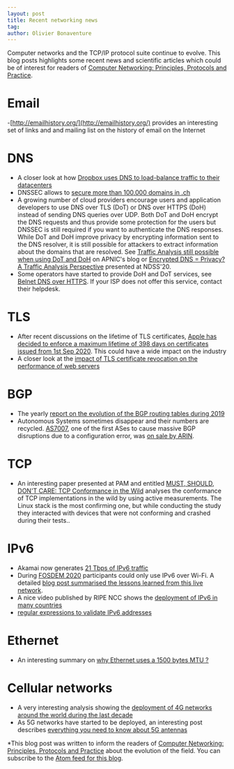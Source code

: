 ```yaml
---
layout: post
title: Recent networking news
tag:
author: Olivier Bonaventure
---
```


Computer networks and the TCP/IP protocol suite continue to evolve. This blog
posts highlights some recent news and scientific articles which could be
of interest for readers of [Computer Networking: Principles, Protocols and Practice](https://www.computer-networking.info).

# Email


  -[http://emailhistory.org/](http://emailhistory.org/) provides an interesting set of links and and mailing list on the history of email on the Internet

# DNS


 - A closer look at how [Dropbox uses DNS to load-balance traffic to their datacenters](https://blogs.dropbox.com/tech/2020/01/intelligent-dns-based-load-balancing-at-dropbox/amp/?__twitter_impression=true)
 - DNSSEC allows to [secure more than 100,000 domains in .ch](https://securityblog.switch.ch/2020/01/06/100000-ch-domain-names-are-secured-with-dnssec/)
 - A growing number of cloud providers encourage users and application developers to use DNS over TLS (DoT) or DNS over HTTPS (DoH) instead of sending DNS queries over UDP. Both DoT and DoH encrypt the DNS requests and thus provide some protection for the users but DNSSEC is still required if you want to authenticate the DNS responses. While DoT and DoH improve privacy by encrypting information sent to the DNS resolver, it is still possible for attackers to extract information about the domains that are resolved. See [Traffic Analysis still possible when using DoT and DoH](https://blog.apnic.net/2020/01/30/traffic-analysis-still-possible-when-using-dot-and-doh/) on APNIC's blog or [Encrypted DNS = Privacy? A Traffic Analysis Perspective](https://www.ndss-symposium.org/ndss-paper/encrypted-dns-privacy-a-traffic-analysis-perspective/) presented at NDSS'20.
 - Some operators have started to provide DoH and DoT services, see [Belnet DNS over HTTPS](https://dns.belnet.be/). If your ISP does not offer this service, contact their helpdesk.


# TLS


  - After recent discussions on the lifetime of TLS certificates, [Apple has decided to enforce a maximum lifetime of 398 days on certificates issued from 1st Sep 2020](https://scotthelme.co.uk/certificate-lifetime-capped-to-1-year-from-sep-2020/). This could have a wide impact on the industry
  - A closer look at the [impact of TLS certificate revocation on the performance of web servers](https://nooshu.github.io/blog/2020/01/26/the-impact-of-ssl-certificate-revocation-on-web-performance/)


# BGP


 - The yearly [report on the evolution of the BGP routing tables during 2019](https://blog.apnic.net/2020/01/14/bgp-in-2019-the-bgp-table/)
 - Autonomous Systems sometimes disappear and their numbers are recycled. [AS7007](https://en.wikipedia.org/wiki/AS_7007_incident), one of the first ASes to cause massive BGP disruptions due to a configuration error, was [on sale by ARIN](https://twitter.com/Ipv4G/status/1222532014349410305?s=09).

# TCP


 - An interesting paper presented at PAM and entitled [MUST, SHOULD, DON'T CARE: TCP Conformance in the Wild](https://arxiv.org/abs/2002.05400) analyses the conformance of TCP implementations in the wild by using active measurements. The Linux stack is the most confirming one, but while conducting the study they interacted with devices that were not conforming and crashed during their tests..

# IPv6


 - Akamai now generates [21 Tbps of IPv6 traffic](https://blogs.akamai.com/2020/02/at-21-tbps-reaching-new-levels-of-ipv6-traffic.html)
 - During [FOSDEM 2020](https://fosdem.org/2020/schedule/) participants could only use IPv6 over Wi-Fi. A detailed [blog post summarised the lessons learned from this live network](https://blogs.cisco.com/getyourbuildon/fosdem-2020-trends-and-analysis).
 - A nice video published by RIPE NCC shows the [deployment of IPv6 in many countries](https://www.youtube.com/watch?v=-dVWGUPTQt4&feature=youtu.be)
 - [regular expressions to validate IPv6 addresses](https://ihateregex.io/expr/ipv6)

# Ethernet

 - An interesting summary on [why Ethernet uses a 1500 bytes MTU ?](https://blog.ipspace.net/2019/10/how-did-we-end-with-1500-byte-mtu.html?m=1)


# Cellular networks


 - A very interesting analysis showing the [deployment of 4G networks around the world during the last decade](https://blog.telegeography.com/tracking-the-4g-decade)
 - As 5G networks have started to be deployed, an interesting post describes [everything you need to know about 5G antennas](https://www.5gradar.com/amp/features/5g-towers-everything-you-need-to-know-about-5g-cell-towers?__twitter_impression=true)




*This blog post was written to inform the readers of [Computer Networking: Principles, Protocols and Practice](https://www.computer-networking.info) about the evolution of the field. You can subscribe to the [Atom feed for this blog](http://blog.computer-networking.info/feed.xml).